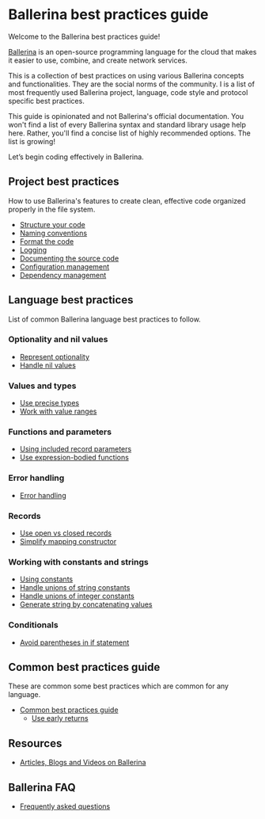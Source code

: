 # Ballerina best practices guide

Welcome to the Ballerina best practices guide!

[Ballerina](ballerina.io/) is an open-source programming language for the cloud that makes it easier to use, combine, and create network services. 

This is a collection of best practices on using various Ballerina concepts and functionalities. They are the social norms of the community. I is a list of most frequently used Ballerina project, language, code style and protocol specific best practices. 

This guide is opinionated and not Ballerina's official documentation. You won't find a list of every Ballerina syntax and standard library usage help here. Rather, you'll find a concise list of highly recommended options.  The list is growing!

Let’s begin coding effectively in Ballerina.

## Project best practices

How to use Ballerina's features to create clean, effective code organized properly in the file system.  

- [Structure your code](best_practices/structure_your_code.md)
- [Naming conventions](best_practices/naming_conventions.md)
- [Format the code](best_practices/format_the_code.md)
- [Logging](best_practices/logging.md)
- [Documenting the source code](best_practices/documenting_the_source_code.md)
- [Configuration management](best_practices/configuration_management.md)
- [Dependency management](best_practices/dependency_management.md)

## Language best practices

List of common Ballerina language best practices to follow.

### Optionality and nil values

- [Represent optionality](best_practices/represent_optionality.md)
- [Handle nil values](best_practices/handle_nil_values.md)

### Values and types

- [Use precise types](best_practices/use_precise_types.md)
- [Work with value ranges](best_practices/value_ranges.md)

### Functions and parameters

- [Using included record parameters](best_practices/included_record_params.md)
- [Use expression-bodied functions](best_practices/expression_bodied_func.md)

### Error handling

- [Error handling](best_practices/error_handling.md)

### Records

- [Use open vs closed records](best_practices/use_open_vs_closed_records.md)
- [Simplify mapping constructor](best_practices/mapping_constructors.md)

### Working with constants and strings

- [Using constants](best_practices/constants.md)
- [Handle unions of string constants](best_practices/string_unions.md)
- [Handle unions of integer constants](best_practices/int_unions.md)
- [Generate string by concatenating values](best_practices/string_concat.md)

### Conditionals

- [Avoid parentheses in if statement](best_practices/avoid_parentheses.md)

## Common best practices guide

These are common some best practices which are common for any language. 

- [Common best practices guide](common_best_practices/common_best_practices.md)
    - [Use early returns](common_best_practices/early_returns.md)

## Resources

- [Articles, Blogs and Videos on Ballerina](resources/README.md)

## Ballerina FAQ 

- [Frequently asked questions](faq.md)


